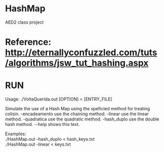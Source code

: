 # HashMap
AED2 class project

# Reference: http://eternallyconfuzzled.com/tuts/algorithms/jsw_tut_hashing.aspx

# RUN
Usage: ./VoltaQuerida.out [OPTION] < [ENTRY_FILE]

Simulate the use of a Hash Map using the speficied method for treating colisin.
  -encadeamento		use the chaining method.
  -linear		    use the linear method.
  -quadratica		use the quadratic method.
  -hash_duplo		use the double hash method.
  --help		    shows this text.

Examples:  
  ./HashMap.out -hash_duplo < hash_keys.txt  
  ./HashMap.out -linear < keys.txt
